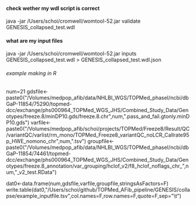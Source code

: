 #### check wether my wdl script is correct
java -jar /Users/schoi/cromwell/womtool-52.jar validate GENESIS_collapsed_test.wdl

#### what are my input files
java -jar /Users/schoi/cromwell/womtool-52.jar inputs GENESIS_collapsed_test.wdl > GENESIS_collapsed_test.wdl.json






###### example making in R
num=21
gdsfile<-paste0("/Volumes/medpop_afib/data/NHLBI_WGS/TOPMed_phaseI/ncbi/dbGaP-11854/75290/topmed-dcc/exchange/phs000964_TOPMed_WGS_JHS/Combined_Study_Data/Genotypes/freeze.8/minDP10.gds/freeze.8.chr",num,".pass_and_fail.gtonly.minDP10.gds")
varfile<-paste0("/Volumes/medpop_afib/schoi/projects/TOPMed/Freeze8/Result/QC/variantQC/varlist/rm_mono/TOPMed_Freeze8_variantQC_noLCR_Callrate95p_HWE_nomono_chr",num,".tsv")
groupfile<-paste0("/Volumes/medpop_afib/data/NHLBI_WGS/TOPMed_phaseI/ncbi/dbGaP-11854/74461/topmed-dcc/exchange/phs000964_TOPMed_WGS_JHS/Combined_Study_Data/Genotypes/freeze.8_annotation/var_grouping/hclof_v2/f8_hclof_noflags_chr_",num,"_v2_test.RData")

dat0<-data.frame(num,gdsfile,varfile,groupfile,stringsAsFactors=F)
write.table(dat0,"/Users/schoi/github/TOPMed_AFib_pipeline/GENESIS/collapse/example_inputfile.tsv",col.names=F,row.names=F,quote=F,sep="\t")

